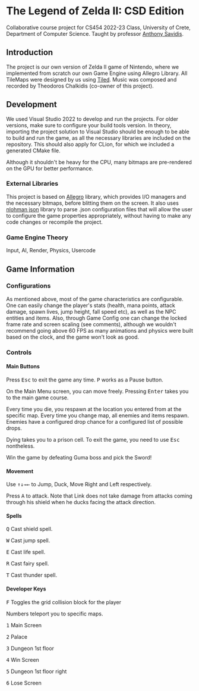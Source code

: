 # The Legend of Zelda II: CSD Edition

Collaborative course project for CS454 2022-23 Class, University of Crete, Department of Computer Science.
Taught by professor [Anthony Savidis](https://www.researchgate.net/profile/Anthony-Savidis). 

## Introduction
The project is our own version of Zelda II game of Nintendo, where we implemented from scratch our own Game Engine using
Allegro Library. All TileMaps were designed by us using [Tiled](https://www.mapeditor.org/). Music was composed and recorded
by Theodoros Chalkidis (co-owner of this project).

## Development
We used Visual Studio 2022 to develop and run the projects. For older versions, make sure to configure your build tools
version. In theory, importing the project solution to Visual Studio should be enough to be able to build and run the game,
as all the necessary libraries are included on the repository. This should also apply for CLion, for which we
included a generated CMake file.

Although it shouldn't be heavy for the CPU, many bitmaps are pre-rendered on the GPU for better performance. 


### External Libraries
This project is based on [Allegro](https://liballeg.org/) library, which provides I/O managers and the necessary bitmaps, before blitting them on the screen.
It also uses [nlohman json](https://github.com/nlohmann/json) library to parse .json configuration files that will allow the user to configure the game properties
appropriately, without having to make any code changes or recompile the project.

### Game Engine Theory
Input, AI, Render, Physics, Usercode

## Game Information

### Configurations
As mentioned above, most of the game characteristics are configurable. One can easily change the player's stats (health,
mana points, attack damage, spawn lives, jump height, fall speed etc), as well as the NPC entities and items. Also, 
through Game Config one can change the locked frame rate and screen scaling (see comments), although we wouldn't recommend
going above 60 FPS as many animations and physics were built based on the clock, and the game won't look as good.

### Controls
#### Main Buttons
Press <kbd>Esc</kbd> to exit the game any time. <kbd>P</kbd> works as a Pause button.

On the Main Menu screen, you can move freely. Pressing <kbd>Enter</kbd> takes you to the main game course.

Every time you die, you respawn at the location you entered from at the specific map. Every time you change map,
all enemies and items respawn. Enemies have a configured drop chance for a configured list of possible drops.

Dying takes you to a prison cell. To exit the game, you need to use <kbd>Esc</kbd> nontheless.

Win the game by defeating Guma boss and pick the Sword!

#### Movement
Use <kbd>↑</kbd><kbd>↓</kbd><kbd>→</kbd><kbd>←</kbd> to Jump, Duck, Move Right and Left respectively.

Press <kbd>A</kbd> to attack. Note that Link does not take damage from attacks coming through his shield
when he ducks facing the attack direction.

#### Spells

<kbd>Q</kbd> Cast shield spell.

<kbd>W</kbd> Cast jump spell.

<kbd>E</kbd> Cast life spell.

<kbd>R</kbd> Cast fairy spell.

<kbd>T</kbd> Cast thunder spell.

#### Developer Keys

<kbd>F</kbd> Toggles the grid collision block for the player

Numbers teleport you to specific maps.

<kbd>1</kbd> Main Screen

<kbd>2</kbd> Palace

<kbd>3</kbd> Dungeon 1st floor

<kbd>4</kbd> Win Screen

<kbd>5</kbd> Dungeon 1st floor right

<kbd>6</kbd> Lose Screen




